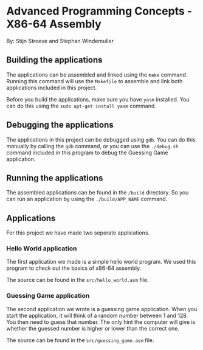 # Advanced Programming Concepts - X86-64 Assembly
By: Stijn Stroeve and Stephan Windemuller

## Building the applications
The applications can be assembled and linked using the `make` command. Running this command will use the `Makefile` to assemble and link both applications included in this project. 

Before you build the applications, make sure you have `yasm` installed. You can do this using the `sudo apt-get install yasm` command.

## Debugging the applications
The applications in this project can be debugged using `gdb`. You can do this manually by calling the `gdb` command, or you can use the `./debug.sh` command included in this program to debug the Guessing Game application.

## Running the applications
The assembled applications can be found in the `/build` directory. So you can run an application by using the `./build/APP_NAME` command. 

## Applications
For this project we have made two seperate applications. 

### Hello World application
The first application we made is a simple hello world program. We used this program to check out the basics of x86-64 assembly.


The source can be found in the `src/hello_world.asm` file.

### Guessing Game application
The second application we wrote is a guessing game application. When you start the application, it will think of a random number between 1 and 128. You then need to guess that number. The only hint the computer will give is whether the guessed number is higher or lower than the correct one.


The source can be found in the `src/guessing_game.asm` file.
